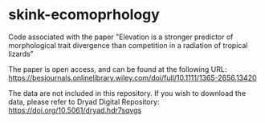 # skink-ecomoprhology
Code associated with the paper "Elevation is a stronger predictor of morphological trait divergence than competition in a radiation of tropical lizards"

The paper is open access, and can be found at the following URL: https://besjournals.onlinelibrary.wiley.com/doi/full/10.1111/1365-2656.13420

The data are not included in this repository. If you wish to download the data, please refer to Dryad Digital Repository: https://doi.org/10.5061/dryad.hdr7sqvgs
